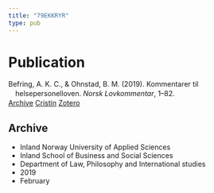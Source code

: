 ```yaml
---
title: "79EKKRYR"
type: pub
---
```

<h1>Publication</h1>
<article id="csl-bib-container-79EKKRYR" class="csl-bib-container">
  <div class="csl-bib-body" style="line-height: 1.35; padding-left: 1em; text-indent:-1em;">
  <div class="csl-entry">Befring, A. K. C., &amp; Ohnstad, B. M. (2019). Kommentarer til helsepersonelloven. <i>Norsk Lovkommentar</i>, 1&#x2013;82.</div>
</div>
  <div class="csl-bib-buttons">
    <a href="#taxonomy-article-79EKKRYR" class="csl-bib-button">Archive</a>
    <a href="https://app.cristin.no/results/show.jsf?id=1674329" alt="Cristin URL" class="csl-bib-button">Cristin</a>
    <a href="http://zotero.org/groups/5402882/items/79EKKRYR" alt="Zotero URL" class="csl-bib-button">Zotero</a>
  </div>
  <div id="csl-bib-meta-container-79EKKRYR"></div>
</article>
<div id="csl-bib-meta-79EKKRYR" class="csl-bib-meta">
  <article id="taxonomy-article-79EKKRYR" class="taxonomy-article">
    <h1>Archive</h1>
    <ul>
      <li>Inland Norway University of Applied Sciences</li>
      <li>Inland School of Business and Social Sciences</li>
      <li>Department of Law, Philosophy and International studies</li>
      <li>2019</li>
      <li>February</li>
    </ul>
  </article>
</div>
